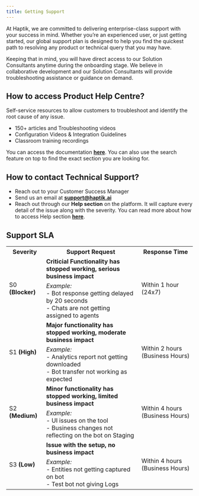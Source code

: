 ```yaml
---
title: Getting Support
---
```


At Haptik, we are committed to delivering enterprise-class support with your success in mind. Whether you’re an experienced user, or just getting started, our global support plan is designed to help you find the quickest path to resolving any product or technical query that you may have.

Keeping that in mind, you will have direct access to our Solution Consultants anytime during the onboarding stage. We believe in collaborative development and our Solution Consultants will provide troubleshooting assistance or guidance on demand. 

## How to access Product Help Centre?

Self-service resources to allow customers to troubleshoot and identify the root cause of any issue.
- 150+ articles and Troubleshooting videos
- Configuration Videos & Integration Guidelines
- Classroom training recordings

You can access the documentation [**here**](https://docs.haptik.ai/). You can also use the search feature on top to find the exact section you are looking for.

## How to contact Technical Support?

- Reach out to your Customer Success Manager
- Send us an email at **support@haptik.ai**
- Reach out through our **Help section** on the platform. It will capture every detail of the issue along with the severity. You can read more about how to access Help section [**here**](https://docs.haptik.ai/other/supportbot).
 
## Support SLA

<table>
  <th>Severity</th>
  <th>Support Request</th>
  <th>Response Time</th>
  
  <tr>
  <td rowspan="2">S0 <b>(Blocker)</b></td>
  <td><b>Criticial Functionality has stopped working, serious business impact</b></td>
  <td rowspan="2">Within 1 hour (24x7)</td>
  </tr>
  
  <tr>
  <td><i>Example:</i> <br> - Bot response getting delayed by 20 seconds <br> - Chats are not getting assigned to agents</td>
  </tr>
  
  <tr>
  <td rowspan="2">S1 <b>(High)</b></td>
  <td><b>Major functionality has stopped working, moderate business impact</b></td>
  <td rowspan="2">Within 2 hours (Business Hours)</td>
  </tr>
  
  <tr>
  <td><i>Example:</i> <br> - Analytics report not getting downloaded <br> - Bot transfer not working as expected </td>
  </tr>
  
  <tr>
  <td rowspan="2">S2 <b>(Medium)</b></td>
  <td><b>Minor functionality has stopped working, limited business impact</b></td>
  <td rowspan="2">Within 4 hours (Business Hours)</td>
  </tr>
  
  <tr>
  <td><i>Example:</i> <br> - UI issues on the tool <br> - Business changes not reflecting on the bot on Staging </td>
  </tr>
  
  <tr>
  <td rowspan="2">S3 <b>(Low)</b></td>
  <td><b>Issue with the setup, no business impact</b></td>
  <td rowspan="2">Within 4 hours (Business Hours)</td>
  </tr>
  
  <tr>
  <td><i>Example:</i> <br> - Entities not getting captured on bot <br> - Test bot not giving Logs </td>
  </tr>
  
 </table>

